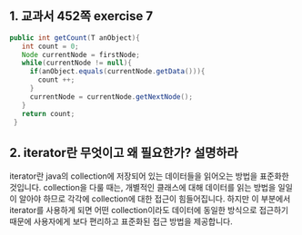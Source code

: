 ## 1. 교과서 452쪽 exercise 7

```java
public int getCount(T anObject){
   int count = 0;
   Node currentNode = firstNode;
   while(currentNode != null){
     if(anObject.equals(currentNode.getData())){
       count ++;
     }
     currentNode = currentNode.getNextNode();
   }
   return count;
 }
```



## 2. iterator란 무엇이고 왜 필요한가? 설명하라

iterator란 java의 collection에 저장되어 있는 데이터들을 읽어오는 방법을 표준화한 것입니다.
collection을 다룰 때는, 개별적인 클래스에 대해 데이터를 읽는 방법을 일일이 알아야 하므로 각각에 collection에 대한 접근이 힘들어집니다.
하지만 이 부분에서 iterator를 사용하게 되면 어떤 collection이라도 데이터에 동일한 방식으로 접근하기 때문에 사용자에게 보다 편리하고 표준화된 접근 방법을 제공합니다.